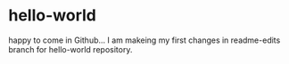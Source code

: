 # hello-world
happy to come in Github...
I am makeing my first changes in readme-edits branch for hello-world repository.
